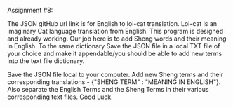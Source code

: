 Assignment #8:

 
The JSON gitHub url link is for English to lol-cat translation. Lol-cat is an imaginary Cat language translation from English. This program is designed and already working. Our job here is to add Sheng words and their meaning in English. To the same dictionary Save the JSON file in a local TXT file of your choice and make it appendable/you should be able to add new terms into the text file dictionary.

Save the JSON file local to your computer. Add new Sheng terms and their corresponding translations - {"SHENG TERM" : "MEANING IN ENGLISH"}. Also separate the English Terms and the Sheng Terms in their various corresponding text files. Good Luck.

